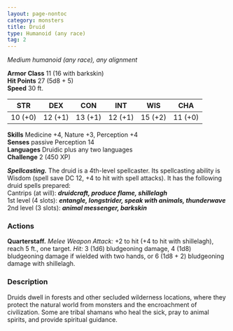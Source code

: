 ```yaml
---
layout: page-nontoc
category: monsters
title: Druid
type: Humanoid (any race)
tag: 2
---
```

_Medium humanoid (any race), any alignment_

**Armor Class** 11 (16 with barkskin)    
**Hit Points** 27 (5d8 + 5)    
**Speed** 30 ft. 

| STR     | DEX     | CON     | INT     | WIS     | CHA     |
|---------|---------|---------|---------|---------|---------|
| 10 (+0) | 12 (+1) | 13 (+1) | 12 (+1) | 15 (+2) | 11 (+0) |   

**Skills** Medicine +4, Nature +3, Perception +4    
**Senses** passive Perception 14    
**Languages** Druidic plus any two languages    
**Challenge** 2 (450 XP) 

***Spellcasting.*** The druid is a 4th-level spellcaster. Its spellcasting ability is Wisdom (spell save DC 12, +4 to hit with spell attacks). It has the following druid spells prepared:    
Cantrips (at will): **_druidcraft, produce flame, shillelagh_**    
1st level (4 slots): **_entangle, longstrider, speak with animals, thunderwave_**    
2nd level (3 slots): **_animal messenger, barkskin_** 

### Actions 
**Quarterstaff.** _Melee Weapon Attack:_ +2 to hit (+4 to hit with shillelagh), reach 5 ft., one target. _Hit:_ 3 (1d6) bludgeoning damage, 4 (1d8) bludgeoning damage if wielded with two hands, or 6 (1d8 + 2) bludgeoning damage with shillelagh. 

### Description
Druids dwell in forests and other secluded wilderness locations, where they protect the natural world from monsters and the encroachment of civilization. Some are tribal shamans who heal the sick, pray to animal spirits, and provide spiritual guidance. 

